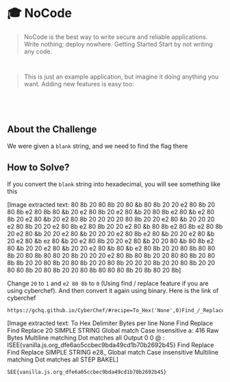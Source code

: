 # 🎓 NoCode
> NoCode is the best way to write secure and reliable applications. Write nothing; deploy nowhere.
> Getting Started
> Start by not writing any code.
```
​​​
```
> This is just an example application, but imagine it doing anything you want. Adding new features is easy too:
```
​ ​ ​​  ​ ​​​ ​ ​ ​​​ ​ ​    ​  ​   ​  ​​  ​​​​ ​  ​   ​​  ​ ​​ ​  ​  ​​​  ​  ​​​  ​​​​ ​​ ​   ​​  ​ ​ ​​   ​​  ​​ ​   ​​  ​    ​   ​​ ​​  ​​   ​ ​     ​  ​​ ​​​  ​​  ​​  ​​ ​ ​​  ​  ​​  ​​​​ ​​  ​​​​​​  ​ ​ ​  ​​​  ​  ​​​  ​  ​​​ ​​  ​​ ​ ​  ​​​  ​​   ​​ ​  ​​​ ​​  ​​ ​​​  ​​​​ ​​  ​ ​​​​   ​​ ​  ​​​  ​  ​​ ​​​​  ​​​ ​  ​​​ ​​​  ​   ​​  ​​​​​  ​​​ ​​​  ​​ ​​​  ​  ​​​   ​​ ​​  ​​ ​​  ​​​ ​​​  ​ ​​​​  ​ ​ ​     ​ 
```

## About the Challenge
We were given a `blank` string, and we need to find the flag there

## How to Solve?
If you convert the `blank` string into hexadecimal, you will see something like this


[Image extracted text: 80
8b
20
80
8b 20
80 &b
80
8b
20
20
e2
80
8b 20
80
8b
e2
80
8b
80 &b
20
e2
80
8b
20
e2
80 &b 20
80
8b
e2
80 &b
e2
80 8b
20
e2
80 &b 20
e2
80 8b 20
20 20
20
80 8b 20
20
e2
80 &b
20 20 20
e2
80
8b 20
20
e2 80 8b
e2
80
8b
20 20
e2
80 &b
80 8b
e2 80 8b
e2
80 8b
20
e2
80 &b 20 20
e2
80 &b
20 20 20 e2
80
8b
e2 80 &b
20 20
e2
80 &b 20
e2
80 &b
ez
80 &b 20
e2
80
8b
20 20
e2
80 &b
20 20
80 &b
80
8b
e2
80 &b
20 20
e2
80 &b
20 20
e2
80 &b
80 &b
e2
80
8b
20
20
80
8b
80
80
8b
20
80
8b
80
80
20
8b
20 20 20
e2
80
8b
80
8b
20
20
80
80
8b
20
80
8b
8b 20
20
80
8b
20
80
8b
20 20
80
8b
20
20
20
8b
20
20
80
8b
20
20
80
80
8b
20
80
8b
20
20
80
8b
80
80
80
8b
20
8b
80
20
8b]


Change `20` to `1` and `e2 80 8b` to `0` (Using find / replace feature if you are using cyberchef). And then convert it again using binary. Here is the link of cyberchef

```
https://gchq.github.io/CyberChef/#recipe=To_Hex('None',0)Find_/_Replace(%7B'option':'Simple%20string','string':'20'%7D,'1',true,false,true,false)Find_/_Replace(%7B'option':'Simple%20string','string':'e2808b'%7D,'0',true,false,true,false)From_Binary('None',8)&input=4oCLIOKAiyDigIvigIsgIOKAiyDigIvigIvigIsg4oCLIOKAiyDigIvigIvigIsg4oCLIOKAiyAgICDigIsgIOKAiyAgIOKAiyAg4oCL4oCLICDigIvigIvigIvigIsg4oCLICDigIsgICDigIvigIsgIOKAiyDigIvigIsg4oCLICDigIsgIOKAi%2BKAi%2BKAiyAg4oCLICDigIvigIvigIsgIOKAi%2BKAi%2BKAi%2BKAiyDigIvigIsg4oCLICAg4oCL4oCLICDigIsg4oCLIOKAi%2BKAiyAgIOKAi%2BKAiyAg4oCL4oCLIOKAiyAgIOKAi%2BKAiyAg4oCLICAgIOKAiyAgIOKAi%2BKAiyDigIvigIsgIOKAi%2BKAiyAgIOKAiyDigIsgICAgIOKAiyAg4oCL4oCLIOKAi%2BKAi%2BKAiyAg4oCL4oCLICDigIvigIsgIOKAi%2BKAiyDigIsg4oCL4oCLICDigIsgIOKAi%2BKAiyAg4oCL4oCL4oCL4oCLIOKAi%2BKAiyAg4oCL4oCL4oCL4oCL4oCL4oCLICDigIsg4oCLIOKAiyAg4oCL4oCL4oCLICDigIsgIOKAi%2BKAi%2BKAiyAg4oCLICDigIvigIvigIsg4oCL4oCLICDigIvigIsg4oCLIOKAiyAg4oCL4oCL4oCLICDigIvigIsgICDigIvigIsg4oCLICDigIvigIvigIsg4oCL4oCLICDigIvigIsg4oCL4oCL4oCLICDigIvigIvigIvigIsg4oCL4oCLICDigIsg4oCL4oCL4oCL4oCLICAg4oCL4oCLIOKAiyAg4oCL4oCL4oCLICDigIsgIOKAi%2BKAiyDigIvigIvigIvigIsgIOKAi%2BKAi%2BKAiyDigIsgIOKAi%2BKAi%2BKAiyDigIvigIvigIsgIOKAiyAgIOKAi%2BKAiyAg4oCL4oCL4oCL4oCL4oCLICDigIvigIvigIsg4oCL4oCL4oCLICDigIvigIsg4oCL4oCL4oCLICDigIsgIOKAi%2BKAi%2BKAiyAgIOKAi%2BKAiyDigIvigIsgIOKAi%2BKAiyDigIvigIsgIOKAi%2BKAi%2BKAiyDigIvigIvigIsgIOKAiyDigIvigIvigIvigIsgIOKAiyDigIsg4oCLICAgICDigIsg
```


[Image extracted text: To Hex
Delimiter
Bytes per line
None
Find
Replace
Find
Replace
20
SIMPLE STRING
Global match
Case insensitive
a:
416
Raw
Bytes
Multiline matching
Dot matches all
Output
0 0 @ :
ISEE{vanilla.js.org_dfe6ao5ccbec9bda49cd1b70b2692b45}
Find
Replace
Find
Replace
SIMPLE STRING
e28_
Global match
Case insensitive
Multiline matching
Dot matches all
STEP
BAKEL]


```
SEE{vanilla.js.org_dfe6a05ccbec9bda49cd1b70b2692b45}
```